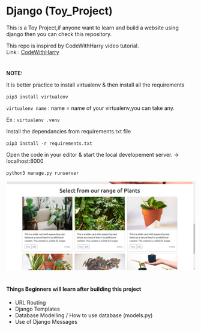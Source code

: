 # Django (Toy_Project)

This is a Toy Project,if anyone want to learn and build a website using django then you can check this repository.

This repo is inspired by CodeWithHarry video tutorial.<br>
Link : <a href = "https://www.youtube.com/watch?v=JxzZxdht-XY&ab_channel=CodeWithHarry">CodeWithHarry</a>
#
<b> NOTE: </b> <p> It is better practice to install virtualenv & then install all the requirements </p>
`pip3 install virtualenv`

`virtualenv name` : name = name of your virtualenv,you can take any.

Ex : `virtualenv .venv`

<p> Install the dependancies from requirements.txt file </p>

`pip3 install -r requirements.txt`

<p> Open the code in your editor & start the local developement server.  -> localhost:8000 </p>

`python3 manage.py runserver`

![Screenshot of Home Page](/img/plants.png)

#
<h4> Things Beginners will learn after building this project </h4>
<ul>
<li> URL Routing 
<li> Django Templates
<li> Database Modelling / How to use database (models.py)
<li> Use of Django Messages 
</ul>
